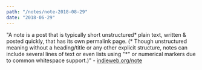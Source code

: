```yaml
---
path: "/notes/note-2018-08-29"
date: "2018-06-29"
---
```


"A note is a post that is typically short unstructured* plain text, written & posted quickly, that has its own permalink page.  (* Though unstructured meaning without a heading/title or any other explicit structure, notes can include several lines of text or even lists using "*" or numerical markers due to common whitespace support.)" - [indieweb.org/note](https://indieweb.org/note)

